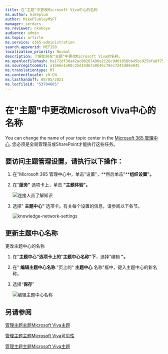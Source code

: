 ```yaml
---
title: 在"主题"中更改Microsoft Viva中心的名称
ms.author: mikeplum
author: MikePlumleyMSFT
manager: serdars
ms.reviewer: nkokoye
audience: admin
ms.topic: article
ms.service: o365-administration
search.appverid: MET150
localization_priority: Normal
description: 了解如何在"主题"中更改Microsoft Viva的名称。
ms.openlocfilehash: ba172df38a42ac00267496e2126c9d01058bb45bc925bfa8f75b3e3e98111247
ms.sourcegitcommit: a1b66e1e80c25d14d67a9b46c79ec7245d88e045
ms.translationtype: MT
ms.contentlocale: zh-CN
ms.lasthandoff: 08/05/2021
ms.locfileid: "53794665"
---
```

# <a name="change-the-name-of-the-topic-center-in-microsoft-viva-topics"></a>在"主题"中更改Microsoft Viva中心的名称

You can change the name of your topic center in the [Microsoft 365 管理中心](https://admin.microsoft.com). 您必须是全局管理员或SharePoint才能执行这些任务。

## <a name="to-access-topics-management-settings"></a>要访问主题管理设置，请执行以下操作：

1. 在"Microsoft 365 管理中心中，单击"设置"，**然后单击"****组织设置"。**
2. 在"**服务"** 选项卡上，单击 **"主题体验"。**

    ![连接人员了解知识](../media/admin-org-knowledge-options-completed.png) 

3. 选择" **主题中心"** 选项卡。有关每个设置的信息，请参阅以下各节。

    ![knowledge-network-settings](../media/knowledge-network-settings-topic-center.png) 

##  <a name="update-your-topic-center-name"></a>更新主题中心名称

更改主题中心的名称

1. 在"**主题中心"选项卡上的**"**主题中心名称"下**，选择"编辑 **"。**
2. 在" **编辑主题中心名称** "页上的" **主题中心** 名称"框中，键入主题中心的新名称。
3. 选择“**保存**”

    ![编辑主题中心名称](../media/manage-topic-center-name.png)  

## <a name="see-also"></a>另请参阅

[管理主题主题Microsoft Viva主题](topic-experiences-discovery.md)

[管理主题主题Microsoft Viva可见性](topic-experiences-knowledge-rules.md)

[管理主题主题Microsoft Viva主题](topic-experiences-user-permissions.md)

